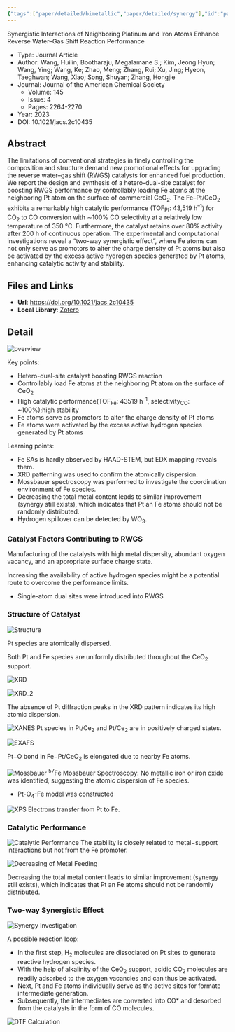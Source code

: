 ```yaml
---
{"tags":["paper/detailed/bimetallic","paper/detailed/synergy"],"id":"paper20230826005925","dg-publish":true,"noteIcon":2,"Year":2023,"DOI":"10.1021/jacs.2c10435","date":"2023-08-26T00:59","update":"2023-08-29T16:22","permalink":"/readings/papers/details/two-way-synergy-of-dual-sites-enhances-rwgs-reaction/","dgPassFrontmatter":true,"created":"2023-08-26T00:59","updated":"2023-08-29T16:22"}
---
```



Synergistic Interactions of Neighboring Platinum and Iron Atoms Enhance Reverse Water–Gas Shift Reaction Performance

- Type: Journal Article
- Author: Wang, Huilin; Bootharaju, Megalamane S.; Kim, Jeong Hyun; Wang, Ying; Wang, Ke; Zhao, Meng; Zhang, Rui; Xu, Jing; Hyeon, Taeghwan; Wang, Xiao; Song, Shuyan; Zhang, Hongjie
- Journal: Journal of the American Chemical Society
    - Volume: 145
    - Issue: 4
    - Pages: 2264-2270
- Year: 2023
- DOI: 10.1021/jacs.2c10435

## Abstract
The limitations of conventional strategies in finely controlling the composition and structure demand new promotional effects for upgrading the reverse water–gas shift (RWGS) catalysts for enhanced fuel production. We report the design and synthesis of a hetero-dual-site catalyst for boosting RWGS performance by controllably loading Fe atoms at the neighboring Pt atom on the surface of commercial CeO<sub>2</sub>. The Fe–Pt/CeO<sub>2</sub> exhibits a remarkably high catalytic performance (TOF<sub>Pt</sub>: 43,519 h<sup>–1</sup>) for CO<sub>2</sub> to CO conversion with ∼100% CO selectivity at a relatively low temperature of 350 °C. Furthermore, the catalyst retains over 80% activity after 200 h of continuous operation. The experimental and computational investigations reveal a “two-way synergistic effect”, where Fe atoms can not only serve as promotors to alter the charge density of Pt atoms but also be activated by the excess active hydrogen species generated by Pt atoms, enhancing catalytic activity and stability.

## Files and Links
- **Url**: https://doi.org/10.1021/jacs.2c10435
- **Local Library**: [Zotero](zotero://select/library/items/MASV7X98)

## Detail
![overview](https://cdn.jsdelivr.net/gh/blleng/images/upload/20230208_212016.png)

Key points:

- Hetero-dual-site catalyst boosting RWGS reaction
- Controllably load Fe atoms at the neighboring Pt atom on the surface of CeO<sub>2</sub>
- High catalytic performance(TOF<sub>Fe</sub>: 43519 h<sup>-1</sup>, selectivity<sub>CO</sub>: ~100%);high stability
- Fe atoms serve as promotors to alter the charge density of Pt atoms
- Fe atoms were activated by the excess active hydrogen species generated by Pt atoms

Learning points:

- Fe SAs is hardly observed by HAAD-STEM, but EDX mapping reveals them.
- XRD patterning was used to confirm the atomically dispersion.
- Mossbauer spectroscopy was performed to investigate the coordination environment of Fe species.
- Decreasing the total metal content leads to similar improvement (synergy still exists), which indicates that Pt an Fe atoms should not be randomly distributed.
- Hydrogen spillover can be detected by WO<sub>3</sub>.


### Catalyst Factors Contributing to RWGS
Manufacturing of the catalysts with high metal dispersity, abundant oxygen vacancy, and an appropriate surface charge state.

Increasing the availability of active hydrogen species might be a potential route to overcome the performance limits.

- Single-atom dual sites were introduced into RWGS

### Structure of Catalyst
![Structure](https://cdn.jsdelivr.net/gh/blleng/images/upload/20230209_133054.png "structure")

Pt species are atomically dispersed.

Both Pt and Fe species are uniformly distributed throughout the CeO<sub>2</sub> support.

![XRD](https://cdn.jsdelivr.net/gh/blleng/images/upload/20230209_133627.png "XRD")

![XRD_2](https://cdn.jsdelivr.net/gh/blleng/images/upload/20230209_133755.png "XRD")

The absence of Pt diffraction peaks in the XRD pattern indicates its high atomic dispersion.

![XANES](https://cdn.jsdelivr.net/gh/blleng/images/upload/20230209_134305.png "XANES")
Pt species in Pt/Ce<sub>2</sub> and Pt/Ce<sub>2</sub> are in positively charged states.

![EXAFS](https://cdn.jsdelivr.net/gh/blleng/images/upload/20230209_134748.png "EXAFS")

Pt−O bond in Fe−Pt/CeO<sub>2</sub> is elongated due to nearby Fe atoms.

![Mossbauer](https://cdn.jsdelivr.net/gh/blleng/images/upload/20230209_135015.png "Mossbauer")
<sup>57</sup>Fe Mossbauer Spectroscopy: No metallic iron or iron oxide was identified, suggesting the atomic dispersion of Fe species.

- Pt-O<sub>4</sub>-Fe model was constructed

![XPS](https://cdn.jsdelivr.net/gh/blleng/images/upload/20230209_135506.png "XPS")
Electrons transfer from Pt to Fe.

### Catalytic Performance
![Catalytic Performance](https://cdn.jsdelivr.net/gh/blleng/images/upload/20230209_140651.png "Catalytic Performance")
The stability is closely related to metal−support interactions but not from the Fe promoter.

![Decreasing of Metal Feeding](https://cdn.jsdelivr.net/gh/blleng/images/upload/20230209_141929.png "Decreasing of Metal Feeding")

Decreasing the total metal content leads to similar improvement (synergy still exists), which indicates that Pt an Fe atoms should not be randomly distributed.

### Two-way Synergistic Effect
![Synergy Investigation](https://cdn.jsdelivr.net/gh/blleng/images/upload/20230209_142710.png "In situ DRIFT")

A possible reaction loop:

- In the first step, H<sub>2</sub> molecules are dissociated on Pt sites to generate reactive hydrogen species.
- With the help of alkalinity of the CeO<sub>2</sub> support, acidic CO<sub>2</sub> molecules are readily adsorbed to the oxygen vacancies and can thus be
  activated.
- Next, Pt and Fe atoms individually serve as the active sites for formate intermediate generation.
- Subsequently, the intermediates are converted into CO* and desorbed from the catalysts in the form of CO molecules.

![DTF Calculation](https://cdn.jsdelivr.net/gh/blleng/images/upload/20230209_143858.png)
